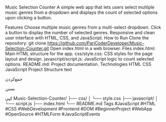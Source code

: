 Music Selection Counter
A simple web app that lets users select multiple music genres from a dropdown and displays the count of selected options upon clicking a button.

Features
Choose multiple music genres from a multi-select dropdown.
Click a button to display the number of selected genres.
Responsive and clean user interface with HTML, CSS, and JavaScript.
How to Run
Clone the repository: git clone https://github.com/PariCoderDeveloper/Music-Selection-Counter.git
Open index.html in a web browser.
Files
index.html: Main HTML structure for the app.
css/style.css: CSS styles for the page layout and design.
javascript/script.js: JavaScript logic to count selected options.
README.md: Project documentation.
Technologies
HTML
CSS
JavaScript
Project Structure
text

جمع‌کردن

بستن

کپی
Music-Selection-Counter/
├── css/
│   └── style.css
├── javascript/
│   └── script.js
├── index.html
└── README.md
Tags
#JavaScript #HTML #CSS #WebDevelopment #Frontend #DOM #BeginnerProject #WebApp #OpenSource #HTMLForm #JavaScriptEvents
